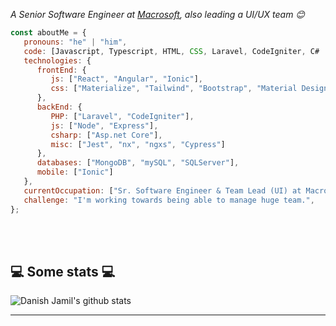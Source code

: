 
<p><em>A Senior Software Engineer at <a href="https://macrosoftinc.com">Macrosoft</a>, also leading a UI/UX team 😊</br>
</em></p>


```javascript
const aboutMe = {
   pronouns: "he" | "him",
   code: [Javascript, Typescript, HTML, CSS, Laravel, CodeIgniter, C# .NET],
   technologies: {
      frontEnd: {
         js: ["React", "Angular", "Ionic"],
         css: ["Materialize", "Tailwind", "Bootstrap", "Material Design"]
      },
      backEnd: {
         PHP: ["Laravel", "CodeIgniter"],
         js: ["Node", "Express"],
         csharp: ["Asp.net Core"],
         misc: ["Jest", "nx", "ngxs", "Cypress"]
      },
      databases: ["MongoDB", "mySQL", "SQLServer"],
      mobile: ["Ionic"]
   },
   currentOccupation: ["Sr. Software Engineer & Team Lead (UI) at Macrosoft Inc."],
   challenge: "I'm working towards being able to manage huge team.",
};
```
</br></br>
<h2>💻 Some stats 💻</h2>

![Danish Jamil's github stats](https://github-readme-stats.vercel.app/api?username=danish-jamil&show_icons=true&title_color=fff&icon_color=79ff97&text_color=9f9f9f&bg_color=151515)

---

